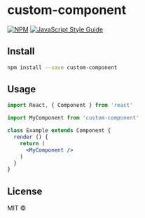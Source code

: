 # custom-component

> 

[![NPM](https://img.shields.io/npm/v/custom-component.svg)](https://www.npmjs.com/package/custom-component) [![JavaScript Style Guide](https://img.shields.io/badge/code_style-standard-brightgreen.svg)](https://standardjs.com)

## Install

```bash
npm install --save custom-component
```

## Usage

```jsx
import React, { Component } from 'react'

import MyComponent from 'custom-component'

class Example extends Component {
  render () {
    return (
      <MyComponent />
    )
  }
}
```

## License

MIT © [](https://github.com/)

